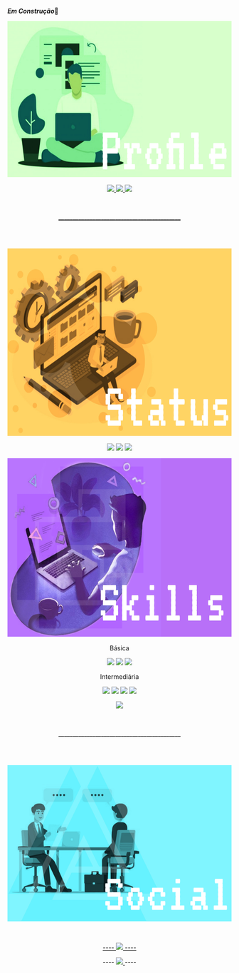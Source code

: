 ***Em Construção***🔧
<p align=left >
  <!---<img src="https://c.tenor.com/E33HkUhvr9EAAAAC/welcome.gif"/>--->
  
</p>

<a  href="#">
 <p align=center>
   <!--Profile--><Img height=350px src="https://github.com/loopingstars/loopingstars/blob/Generate/1641981558147.png" />
 </p>
  <p align=center>
    <Img src= "https://wakatime.com/badge/user/935bebee-e9d7-4a49-84c8-ea6cacb84327.svg"/>
    <Img src= "https://wakatime.com/badge/user/935bebee-e9d7-4a49-84c8-ea6cacb84327.svg"/>
    <Img src= "https://wakatime.com/badge/user/935bebee-e9d7-4a49-84c8-ea6cacb84327.svg"/>
    
</p>
   <br>
   <p align=center>   
    ___________________________________________  
   </p>
<br><br>
</a>
<a href="#">
 <p align=center>
   <!--Status--><Img height=420px  src="https://github.com/loopingstars/loopingstars/blob/2ec3ac264cb7d4e0b6996d8d13c43252046927bc/1641987796316.png" />
 </p>
</a>
<p align=center>
    <Img height=200px src= "https://activity-graph.herokuapp.com/graph?username=loopingstars&theme=react-dark"/>
    <Img src="https://github-readme-streak-stats.herokuapp.com?user=loopingstars&theme=react&date_format=M%20j%5B%2C%20Y%5D"/>
    <Img src="https://github-readme-stats.vercel.app/api?username=loopingstars&show_icons=true&theme=react" />
</p>

  <a href="#"  >
   <p align=center>
      <!--Skills--><Img height=400px src="https://github.com/loopingstars/loopingstars/blob/Generate/1641956143373.jpg" />
   </p>
  <a/>
    <p  align=center>Básica</p>
<p align= center float="left">
  <img width=120px src="https://img.shields.io/badge/JavaScript-323330?style=for-the-badge&logo=javascript&logoColor=F7DF1E" width="100" /> 
  <img src="https://img.shields.io/badge/Figma-F24E1E?style=for-the-badge&logo=figma&logoColor=white" width="100" /> 
  <img src="https://img.shields.io/badge/Bitbucket-0747a6?style=for-the-badge&logo=bitbucket&logoColor=white" width="100" />
</p>
<p  align=center>Intermediária</p>
<p align=center float="right">

  <img src="https://img.shields.io/badge/HTML5-E34F26?style=for-the-badge&logo=html5&logoColor=white" width="100" /> 
  <img src="https://img.shields.io/badge/CSS3-1572B6?style=for-the-badge&logo=css3&logoColor=white" width="100" /> 
  <img width=150px src="https://img.shields.io/badge/Adobe%20Photoshop-31A8FF?style=for-the-badge&logo=Adobe%20Photoshop&logoColor=black" width="100" />
  <Img src="https://img.shields.io/badge/GIT-E44C30?style=for-the-badge&logo=git&logoColor=white" />

</p>
   <p align=center>
   <img width=350px src="https://github-readme-stats.vercel.app/api/top-langs/?username=loopingstars&theme=react&layout=compact" />
   
   </p>
   <br>
   <p align=center>   
    ___________________________________________  
   </p>
<br><br>
 
   <p align=center>
    <!--Social--><Img height=350px src="https://github.com/loopingstars/loopingstars/blob/Generate/1641977193476.png"/>
   </p>
 <br>

  
 <p align=center>
   <a href="#">
----
      <img  src="https://img.shields.io/badge/LinkedIn-0077B5?style=for-the-badge&logo=linkedin&logoColor=white"/ >
   ----
    </a>
 </p>
 <p align=center>
----
   <a  href="#">
    <img src="https://img.shields.io/badge/Discord-7289DA?style=for-the-badge&logo=discord&logoColor=white"/ >
   
   </a>
----
 </p>
 

   
